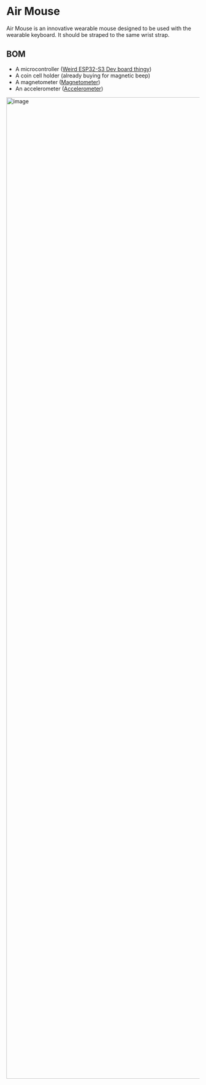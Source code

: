 # Air Mouse

Air Mouse is an innovative wearable mouse designed to be used with the wearable keyboard. It should be straped to the same wrist strap.

## BOM
- A microcontroller ([Weird ESP32-S3 Dev board thingy](https://a.co/d/eht2tGa))
- A coin cell holder (already buying for magnetic beep)
- A magnetometer ([Magnetometer](https://a.co/d/dV07XFR))
- An accelerometer ([Accelerometer](https://a.co/d/28Tofwo))
<img width="1179" height="2556" alt="image" src="https://github.com/user-attachments/assets/27cae62e-4785-4623-9087-b29b9cbb4796" />
